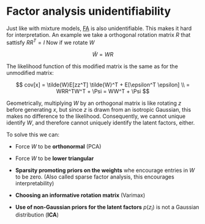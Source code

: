 # Factor analysis unidentifiability

Just like with mixture models, [FA](factor_analysis.md) is also unidentifiable. This makes it hard for interpretation. An example we take a orthogonal rotation matrix $R$ that sattisfy $RR^T = I$ Now if we rotate $W$

$$
\tilde{W} = WR
$$

The likelihood function of this modified matrix is the same as for the unmodified matrix:

$$
cov[x] = \tilde{W}E[zz^T] \tilde{W}^T + E[\epsilon^T \epsilon]  \\
= WRR^TW^T + \Psi = WW^T + \Psi
$$

Geometrically, multiplying $W$ by an orthogonal matrix is like rotating $z$ before generating $x$, but since $z$ is drawn from an isotropic Gaussian, this makes no difference to the likelihood. Consequently, we cannot unique identify $W$, and therefore cannot uniquely identify the latent factors, either.

To solve this we can:

* Force $W$ to be **orthonormal** (PCA)
* Force $W$ to be **lower triangular**

* **Sparsity promoting priors on the weights** whe encourage entries in $W$ to be zero.  (Also called sparse factor analysis, this encourages interpretability)
* **Choosing an informative rotation matrix** (Varimax)

* **Use of non-Gaussian priors for the latent factors** $p(z_i)$ is not a Gaussian distribution (**ICA**)
